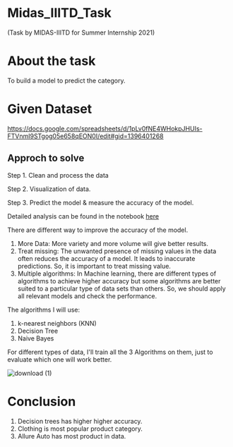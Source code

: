 # Midas_IIITD_Task
(Task by MIDAS-IIITD for Summer Internship 2021)

# About the task
To build a model to predict the category.

# Given Dataset
https://docs.google.com/spreadsheets/d/1pLv0fNE4WHokpJHUIs-FTVnmI9STgog05e658qEON0I/edit#gid=1396401268

## Approch to solve 
Step 1. Clean and process the data

Step 2. Visualization of data.

Step 3. Predict the model & measure the accuracy of the model.

Detailed analysis can be found in the notebook [here](https://github.com/vikasmanjeda/Midas_IIITD_Task/blob/main/Task.ipynb)

There are different way to improve the accuracy of the model.
1. More Data: More variety and more volume will give better results.
2. Treat missing: The unwanted presence of missing values in the data often reduces the accuracy of a model. It leads to inaccurate predictions. So, it is important to treat missing value.
3. Multiple algorithms: In Machine learning, there are different types of algorithms to achieve higher accuracy but some algorithms are better suited to a particular type of data sets than others. So, we should apply all relevant models and check the performance.

The algorithms I will use:
1. k-nearest neighbors (KNN)
2. Decision Tree
3. Naive Bayes

For different types of data, I'll train all the 3 Algorithms on them, just to evaluate which one will work better.

![download (1)](https://user-images.githubusercontent.com/70885585/113750697-c5537880-9728-11eb-850f-ed9445c8202b.png)

# Conclusion
1. Decision trees has higher higher accuracy. 
2. Clothing is most popular product category.
3. Allure Auto has most product in data.
